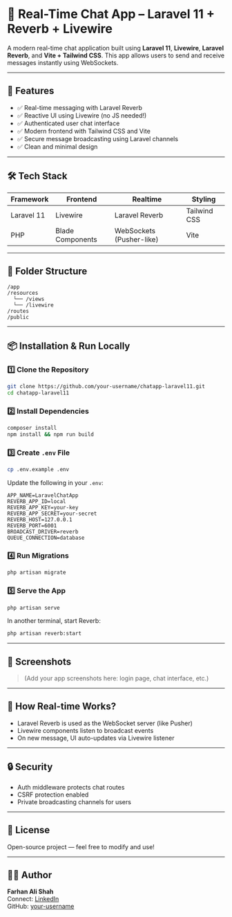 # 💬 Real-Time Chat App – Laravel 11 + Reverb + Livewire

A modern real-time chat application built using **Laravel 11**, **Livewire**, **Laravel Reverb**, and **Vite + Tailwind CSS**. This app allows users to send and receive messages instantly using WebSockets.

---

## 🚀 Features

- ✅ Real-time messaging with Laravel Reverb
- ✅ Reactive UI using Livewire (no JS needed!)
- ✅ Authenticated user chat interface
- ✅ Modern frontend with Tailwind CSS and Vite
- ✅ Secure message broadcasting using Laravel channels
- ✅ Clean and minimal design

---

## 🛠️ Tech Stack

| Framework   | Frontend          | Realtime          | Styling        |
|-------------|-------------------|-------------------|----------------|
| Laravel 11  | Livewire          | Laravel Reverb    | Tailwind CSS   |
| PHP         | Blade Components  | WebSockets (Pusher-like) | Vite        |

---

## 📂 Folder Structure

```
/app
/resources
  └── /views
  └── /livewire
/routes
/public
```

---

## 📦 Installation & Run Locally

### 1️⃣ Clone the Repository

```bash
git clone https://github.com/your-username/chatapp-laravel11.git
cd chatapp-laravel11
```

### 2️⃣ Install Dependencies

```bash
composer install
npm install && npm run build
```

### 3️⃣ Create `.env` File

```bash
cp .env.example .env
```

Update the following in your `.env`:

```
APP_NAME=LaravelChatApp
REVERB_APP_ID=local
REVERB_APP_KEY=your-key
REVERB_APP_SECRET=your-secret
REVERB_HOST=127.0.0.1
REVERB_PORT=6001
BROADCAST_DRIVER=reverb
QUEUE_CONNECTION=database
```

### 4️⃣ Run Migrations

```bash
php artisan migrate
```

### 5️⃣ Serve the App

```bash
php artisan serve
```

In another terminal, start Reverb:

```bash
php artisan reverb:start
```

---

## 📸 Screenshots

> (Add your app screenshots here: login page, chat interface, etc.)

---

## 📡 How Real-time Works?

- Laravel Reverb is used as the WebSocket server (like Pusher)
- Livewire components listen to broadcast events
- On new message, UI auto-updates via Livewire listener

---

## 🔒 Security

- Auth middleware protects chat routes
- CSRF protection enabled
- Private broadcasting channels for users

---

## 📄 License

Open-source project — feel free to modify and use!

---

## 🙋‍♂️ Author

**Farhan Ali Shah**  
Connect: [LinkedIn](https://linkedin.com/in/your-profile)  
GitHub: [your-username](https://github.com/your-username)
